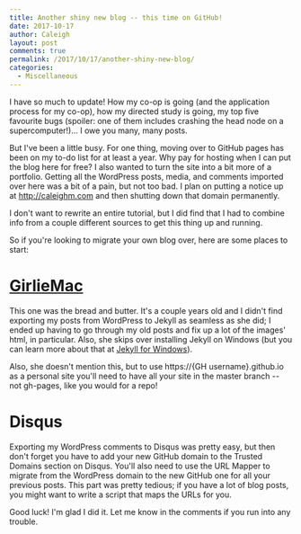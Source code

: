 ```yaml
---
title: Another shiny new blog -- this time on GitHub!
date: 2017-10-17
author: Caleigh
layout: post
comments: true
permalink: /2017/10/17/another-shiny-new-blog/
categories:
  - Miscellaneous
---
```

I have so much to update! How my co-op is going (and the application process for my co-op), how my directed study is going, my top five favourite bugs (spoiler: one of them includes crashing the head node on a supercomputer!)... I owe you many, many posts.

But I've been a little busy. For one thing, moving over to GitHub pages has been on my to-do list for at least a year. Why pay for hosting when I can put the blog here for free? I also wanted to turn the site into a bit more of a portfolio. Getting all the WordPress posts, media, and comments imported over here was a bit of a pain, but not too bad. I plan on putting a notice up at http://caleighm.com and then shutting down that domain permanently.

I don't want to rewrite an entire tutorial, but I did find that I had to combine info from a couple different sources to get this thing up and running.

So if you're looking to migrate your own blog over, here are some places to start:

# [GirlieMac](http://www.girliemac.com/blog/2013/12/27/wordpress-to-jekyll/)
This one was the bread and butter. It's a couple years old and I didn't find exporting my posts from WordPress to Jekyll as seamless as she did; I ended up having to go through my old posts and fix up a lot of the images' html, in particular. Also, she skips over installing Jekyll on Windows (but you can learn more about that at [Jekyll for Windows](https://jekyllrb.com/docs/windows/)).

Also, she doesn't mention this, but to use https://{GH username}.github.io as a personal site you'll need to have all your site in the master branch -- not gh-pages, like you would for a repo!

# Disqus
Exporting my WordPress comments to Disqus was pretty easy, but then don't forget you have to add your new GitHub domain to the Trusted Domains section on Disqus. You'll also need to use the URL Mapper to migrate from the WordPress domain to the new GitHub one for all your previous posts. This part was pretty tedious; if you have a lot of blog posts, you might want to write a script that maps the URLs for you.

Good luck! I'm glad I did it. Let me know in the comments if you run into any trouble.
